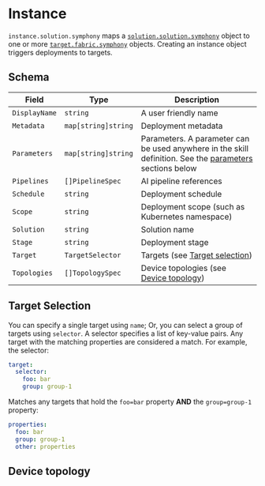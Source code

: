 # Instance

`instance.solution.symphony` maps a [`solution.solution.symphony`](./solution.md) object to one or more [`target.fabric.symphony`](./target.md) objects. Creating an instance object triggers deployments to targets.

## Schema

| Field | Type | Description |
|--------|--------|--------|
| `DisplayName` | `string` | A user friendly name |
| `Metadata` | `map[string]string` | Deployment metadata |
| `Parameters` | `map[string]string` | Parameters. A parameter can be used anywhere in the skill definition. See the [parameters](#parameters) sections below |
| `Pipelines` | `[]PipelineSpec` | AI pipeline references |
| `Schedule` | `string` | Deployment schedule |
| `Scope` | `string` | Deployment scope (such as Kubernetes namespace) |
| `Solution` | `string` | Solution name |
| `Stage` | `string` | Deployment stage |
| `Target` | `TargetSelector` | Targets (see [Target selection](#target-selection)) |
| `Topologies` | `[]TopologySpec` | Device topologies (see [Device topology](#device-topology)) |

## Target Selection

You can specify a single target using `name`; Or, you can select a group of targets using `selector`. A selector specifies a list of key-value pairs. Any target with the matching properties are considered a match. For example, the selector:

```yaml
target:
  selector:
    foo: bar
    group: group-1
```

Matches any targets that hold the `foo=bar` property **AND** the `group=group-1` property:

```yaml
properties:
  foo: bar
  group: group-1
  other: properties
```

## Device topology

